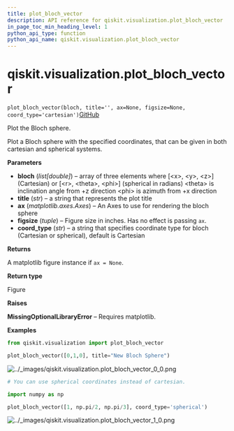```yaml
---
title: plot_bloch_vector
description: API reference for qiskit.visualization.plot_bloch_vector
in_page_toc_min_heading_level: 1
python_api_type: function
python_api_name: qiskit.visualization.plot_bloch_vector
---
```


# qiskit.visualization.plot\_bloch\_vector

<span id="qiskit.visualization.plot_bloch_vector" />

`plot_bloch_vector(bloch, title='', ax=None, figsize=None, coord_type='cartesian')`[GitHub](https://github.com/qiskit/qiskit/tree/stable/0.21/qiskit/visualization/state_visualization.py "view source code")

Plot the Bloch sphere.

Plot a Bloch sphere with the specified coordinates, that can be given in both cartesian and spherical systems.

**Parameters**

*   **bloch** (*list\[double]*) – array of three elements where \[\<x>, \<y>, \<z>] (Cartesian) or \[\<r>, \<theta>, \<phi>] (spherical in radians) \<theta> is inclination angle from +z direction \<phi> is azimuth from +x direction
*   **title** (*str*) – a string that represents the plot title
*   **ax** (*matplotlib.axes.Axes*) – An Axes to use for rendering the bloch sphere
*   **figsize** (*tuple*) – Figure size in inches. Has no effect is passing `ax`.
*   **coord\_type** (*str*) – a string that specifies coordinate type for bloch (Cartesian or spherical), default is Cartesian

**Returns**

A matplotlib figure instance if `ax = None`.

**Return type**

Figure

**Raises**

**MissingOptionalLibraryError** – Requires matplotlib.

**Examples**

```python
from qiskit.visualization import plot_bloch_vector

plot_bloch_vector([0,1,0], title="New Bloch Sphere")
```

![../\_images/qiskit.visualization.plot\_bloch\_vector\_0\_0.png](/images/api/qiskit/0.38/qiskit.visualization.plot_bloch_vector_0_0.png)

```python
# You can use spherical coordinates instead of cartesian.

import numpy as np

plot_bloch_vector([1, np.pi/2, np.pi/3], coord_type='spherical')
```

![../\_images/qiskit.visualization.plot\_bloch\_vector\_1\_0.png](/images/api/qiskit/0.38/qiskit.visualization.plot_bloch_vector_1_0.png)

